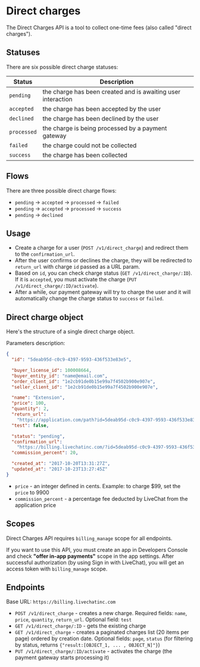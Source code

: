 # Direct charges

The Direct Charges API is a tool to collect one-time fees (also called "direct charges").

## Statuses

There are six possible direct charge statuses:

| Status      | Description                                                  |
| ----------- | ------------------------------------------------------------ |
| `pending`   | the charge has been created and is awaiting user interaction |
| `accepted`  | the charge has been accepted by the user                     |
| `declined`  | the charge has been declined by the user                     |
| `processed` | the charge is being processed by a payment gateway           |
| `failed`    | the charge could not be collected                            |
| `success`   | the charge has been collected                                |

## Flows

There are three possible direct charge flows:

* `pending` -> `accepted` -> `processed` -> `failed`
* `pending` -> `accepted` -> `processed` -> `success`
* `pending` -> `declined`

## Usage

* Create a charge for a user (`POST /v1/direct_charge`) and redirect them to the `confirmation_url`.
* After the user confirms or declines the charge, they will be redirected to `return_url` with charge `id` passed as a URL param.
* Based on `id`, you can check charge status (`GET /v1/direct_charge/:ID`). If it is `accepted`, you must activate the charge (`PUT /v1/direct_charge/:ID/activate`).
* After a while, our payment gateway will try to charge the user and it will automatically change the charge status to `success` or `failed`.

## Direct charge object

Here's the structure of a single direct charge object.

Parameters description:


```json
{
  "id": "5deab95d-c0c9-4397-9593-436f533e83e5",

  "buyer_license_id": 100008664,
  "buyer_entity_id": "name@email.com",
  "order_client_id": "1e2cb91de0b15e99a7f4502b900e907e",
  "seller_client_id": "1e2cb91de0b15e99a7f4502b900e907e",

  "name": "Extension",
  "price": 100,
  "quantity": 2,
  "return_url":
    "https://application.com/path?id=5deab95d-c0c9-4397-9593-436f533e83e5&type=direct_charge",
  "test": false,

  "status": "pending",
  "confirmation_url":
    "https://billing.livechatinc.com/?id=5deab95d-c0c9-4397-9593-436f533e83e5",
  "commission_percent": 20,

  "created_at": "2017-10-20T13:31:27Z",
  "updated_at": "2017-10-23T13:27:45Z"
}
```

* `price` - an integer defined in cents. Example: to charge $99, set the `price` to 9900
* `commission_percent` - a percentage fee deducted by LiveChat from the application price

## Scopes

Direct Charges API requires `billing_manage` scope for all endpoints.

If you want to use this API, you must create an app in Developers Console and check **"offer in-app payments"** scope in the app settings. After successful authorization (by using Sign in with LiveChat), you will get an access token with `billing_manage` scope.

## Endpoints

Base URL: `https://billing.livechatinc.com`

* `POST /v1/direct_charge` - creates a new charge. Required fields: `name`, `price`, `quantity`, `return_url`. Optional field: `test`
* `GET /v1/direct_charge/:ID` - gets the existing charge
* `GET /v1/direct_charge` - creates a paginated charges list (20 items per page) ordered by creation date. Optional fields: `page`, `status` (for filtering by status, returns `{"result:[OBJECT_1, ... , OBJECT_N]"}`)
* `PUT /v1/direct_charge/:ID/activate` - activates the charge (the payment gateway starts processing it)
